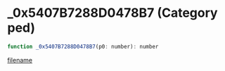 # _0x5407B7288D0478B7 (Category ped)

```js
function _0x5407B7288D0478B7(p0: number): number
```

[filename](_0x5407B7288D0478B7_m.md ':include')